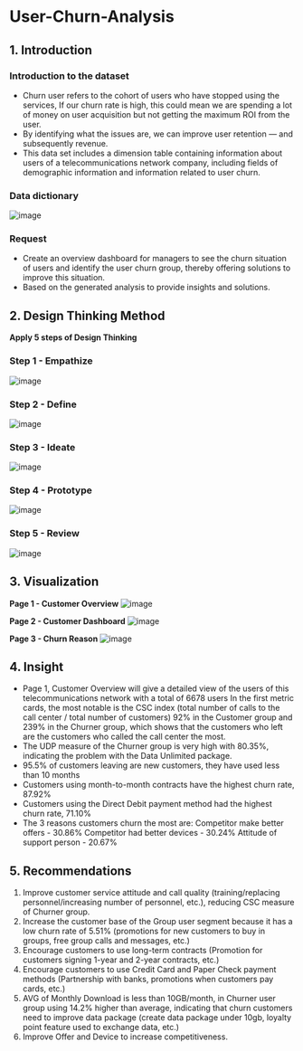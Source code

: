 # User-Churn-Analysis
## 1. Introduction
### Introduction to the dataset
- Churn user refers to the cohort of users who have stopped using the services, If our churn rate is high, this could mean we are spending a lot of money on user acquisition but not getting the maximum ROI from the user.
- By identifying what the issues are, we can improve user retention — and subsequently revenue.
- This data set includes a dimension table containing information about users of a telecommunications network company, including fields of demographic information and information related to user churn.
### Data dictionary
![image](https://github.com/gathub-lab/User-Churn-Analysis/assets/116141004/18c5c34c-9926-4ddd-93d0-74e9a3fe8dcc)

### Request
- Create an overview dashboard for managers to see the churn situation of users and identify the user churn group, thereby offering solutions to improve this situation.
- Based on the generated analysis to provide insights and solutions.

## 2. Design Thinking Method
**Apply 5 steps of Design Thinking**
### Step 1 - Empathize
![image](https://github.com/gathub-lab/User-Churn-Analysis/assets/116141004/b826c4f9-144e-40ed-801d-5ad6c92d5ac1)

### Step 2 - Define
![image](https://github.com/gathub-lab/User-Churn-Analysis/assets/116141004/afb4d4f7-d89f-44a0-9b10-f177ddd757c0)

### Step 3 - Ideate
![image](https://github.com/gathub-lab/User-Churn-Analysis/assets/116141004/9b0dbf74-4db6-401d-b689-b536080f9b8f)

### Step 4 - Prototype
![image](https://github.com/gathub-lab/User-Churn-Analysis/assets/116141004/beb172dc-8ca0-450a-8dc9-4eeae5ebd765)

### Step 5 - Review
![image](https://github.com/gathub-lab/User-Churn-Analysis/assets/116141004/63a59e22-ae55-4e89-b2eb-94a6b6a5d260)

## 3. Visualization
**Page 1 - Customer Overview**
![image](https://github.com/gathub-lab/User-Churn-Analysis/assets/116141004/8447b6be-0b8e-434c-a482-ccde4c9135fa)

**Page 2 - Customer Dashboard**
![image](https://github.com/gathub-lab/User-Churn-Analysis/assets/116141004/c9069d53-4053-4a65-9777-0f7b9c4e0b87)

**Page 3 - Churn Reason**
![image](https://github.com/gathub-lab/User-Churn-Analysis/assets/116141004/3ebb719f-aec5-4432-b96e-f72fe3bf9f74)

## 4. Insight
- Page 1, Customer Overview will give a detailed view of the users of this telecommunications network with a total of 6678 users
In the first metric cards, the most notable is the CSC index (total number of calls to the call center / total number of customers) 92% in the Customer group and 239% in the Churner group, which shows that the customers who left are the customers who called the call center the most.
- The UDP measure of the Churner group is very high with 80.35%, indicating the problem with the Data Unlimited package.
- 95.5% of customers leaving are new customers, they have used less than 10 months
- Customers using month-to-month contracts have the highest churn rate, 87.92%
- Customers using the Direct Debit payment method had the highest churn rate, 71.10%
- The 3 reasons customers churn the most are:
Competitor make better offers - 30.86%
Competitor had better devices - 30.24%
Attitude of support person - 20.67%

## 5. Recommendations
1. Improve customer service attitude and call quality (training/replacing personnel/increasing number of personnel, etc.), reducing CSC measure of Churner group.
2. Increase the customer base of the Group user segment because it has a low churn rate of 5.51% (promotions for new customers to buy in groups, free group calls and messages, etc.)
3. Encourage customers to use long-term contracts (Promotion for customers signing 1-year and 2-year contracts, etc.)
4. Encourage customers to use Credit Card and Paper Check payment methods (Partnership with banks, promotions when customers pay cards, etc.)
5. AVG of Monthly Download is less than 10GB/month, in Churner user group using 14.2% higher than average, indicating that churn customers need to improve data package (create data package under 10gb, loyalty point feature used to exchange data, etc.)
6. Improve Offer and Device to increase competitiveness.
